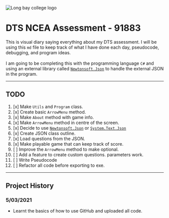 ![Long bay college logo](https://www.longbaycollege.com/wp-content/uploads/2020/09/Long_Bay_College_Logo_Tag2-1024x141.png)

# DTS NCEA Assessment - 91883
This is visual diary saying everything about my DTS assessment. I will be using this `md` file to keep track of what I have done each day, pseudocode, debugging, and program ideas.
<br><br>
I am going to be completing this with the programming language `C#` and using an external library called [`Newtonsoft.Json`](https://www.newtonsoft.com/json) to handle the external JSON in the program.

---
## TODO
1. [x] Make `Utils` and `Program` class.
1. [x] Create basic `ArrowMenu` method.
1. [x] Make `About` method with game info.
1. [x] Make `ArrowMenu` method in centre of the screen.
1. [x] Decide to use [`Newtonsoft.Json`](https://www.newtonsoft.com/json) or [`System.Text.Json`](https://docs.microsoft.com/en-us/dotnet/api/system.text.json?view=net-6.0)
1. [x] Create JSON class outline.
1. [x] Load questions from the JSON.
1. [x] Make playable game that can keep track of score.
1. [ ] Improve the `ArrowMenu` method to make optional.
1. [ ] Add a feature to create custom questions.
parameters work.
1. [ ] Write Pseudocode 
1. [ ] Refactor all code before exporting to exe.

---
## Project History

### 

### 5/03/2021
- Learnt the basics of how to use GitHub and uploaded all code.
